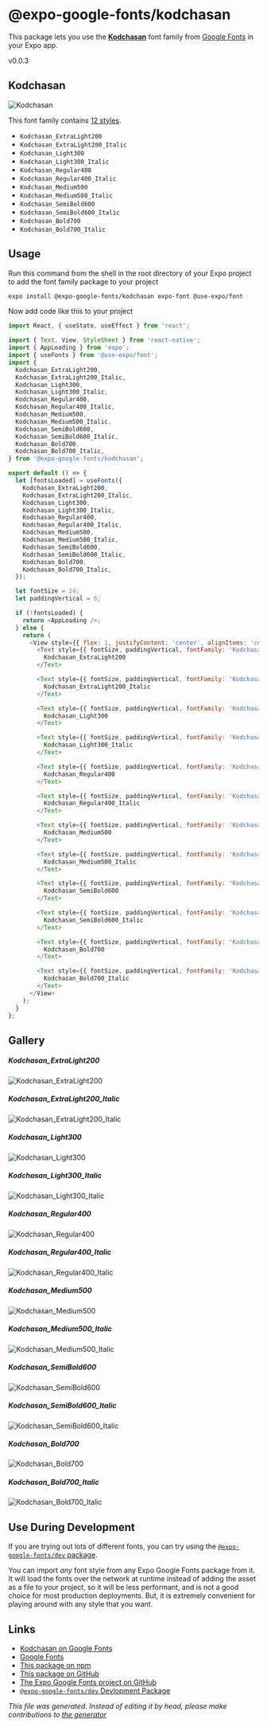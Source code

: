 # @expo-google-fonts/kodchasan

This package lets you use the [**Kodchasan**](https://fonts.google.com/specimen/Kodchasan) font family from [Google Fonts](https://fonts.google.com/) in your Expo app.

v0.0.3

## Kodchasan

![Kodchasan](./font-family.png)

This font family contains [12 styles](#gallery).

- `Kodchasan_ExtraLight200`
- `Kodchasan_ExtraLight200_Italic`
- `Kodchasan_Light300`
- `Kodchasan_Light300_Italic`
- `Kodchasan_Regular400`
- `Kodchasan_Regular400_Italic`
- `Kodchasan_Medium500`
- `Kodchasan_Medium500_Italic`
- `Kodchasan_SemiBold600`
- `Kodchasan_SemiBold600_Italic`
- `Kodchasan_Bold700`
- `Kodchasan_Bold700_Italic`

## Usage

Run this command from the shell in the root directory of your Expo project to add the font family package to your project
```sh
expo install @expo-google-fonts/kodchasan expo-font @use-expo/font
```

Now add code like this to your project
```js
import React, { useState, useEffect } from 'react';

import { Text, View, StyleSheet } from 'react-native';
import { AppLoading } from 'expo';
import { useFonts } from '@use-expo/font';
import {
  Kodchasan_ExtraLight200,
  Kodchasan_ExtraLight200_Italic,
  Kodchasan_Light300,
  Kodchasan_Light300_Italic,
  Kodchasan_Regular400,
  Kodchasan_Regular400_Italic,
  Kodchasan_Medium500,
  Kodchasan_Medium500_Italic,
  Kodchasan_SemiBold600,
  Kodchasan_SemiBold600_Italic,
  Kodchasan_Bold700,
  Kodchasan_Bold700_Italic,
} from '@expo-google-fonts/kodchasan';

export default () => {
  let [fontsLoaded] = useFonts({
    Kodchasan_ExtraLight200,
    Kodchasan_ExtraLight200_Italic,
    Kodchasan_Light300,
    Kodchasan_Light300_Italic,
    Kodchasan_Regular400,
    Kodchasan_Regular400_Italic,
    Kodchasan_Medium500,
    Kodchasan_Medium500_Italic,
    Kodchasan_SemiBold600,
    Kodchasan_SemiBold600_Italic,
    Kodchasan_Bold700,
    Kodchasan_Bold700_Italic,
  });

  let fontSize = 24;
  let paddingVertical = 6;

  if (!fontsLoaded) {
    return <AppLoading />;
  } else {
    return (
      <View style={{ flex: 1, justifyContent: 'center', alignItems: 'center' }}>
        <Text style={{ fontSize, paddingVertical, fontFamily: 'Kodchasan_ExtraLight200' }}>
          Kodchasan_ExtraLight200
        </Text>

        <Text style={{ fontSize, paddingVertical, fontFamily: 'Kodchasan_ExtraLight200_Italic' }}>
          Kodchasan_ExtraLight200_Italic
        </Text>

        <Text style={{ fontSize, paddingVertical, fontFamily: 'Kodchasan_Light300' }}>
          Kodchasan_Light300
        </Text>

        <Text style={{ fontSize, paddingVertical, fontFamily: 'Kodchasan_Light300_Italic' }}>
          Kodchasan_Light300_Italic
        </Text>

        <Text style={{ fontSize, paddingVertical, fontFamily: 'Kodchasan_Regular400' }}>
          Kodchasan_Regular400
        </Text>

        <Text style={{ fontSize, paddingVertical, fontFamily: 'Kodchasan_Regular400_Italic' }}>
          Kodchasan_Regular400_Italic
        </Text>

        <Text style={{ fontSize, paddingVertical, fontFamily: 'Kodchasan_Medium500' }}>
          Kodchasan_Medium500
        </Text>

        <Text style={{ fontSize, paddingVertical, fontFamily: 'Kodchasan_Medium500_Italic' }}>
          Kodchasan_Medium500_Italic
        </Text>

        <Text style={{ fontSize, paddingVertical, fontFamily: 'Kodchasan_SemiBold600' }}>
          Kodchasan_SemiBold600
        </Text>

        <Text style={{ fontSize, paddingVertical, fontFamily: 'Kodchasan_SemiBold600_Italic' }}>
          Kodchasan_SemiBold600_Italic
        </Text>

        <Text style={{ fontSize, paddingVertical, fontFamily: 'Kodchasan_Bold700' }}>
          Kodchasan_Bold700
        </Text>

        <Text style={{ fontSize, paddingVertical, fontFamily: 'Kodchasan_Bold700_Italic' }}>
          Kodchasan_Bold700_Italic
        </Text>
      </View>
    );
  }
};

```

## Gallery

##### Kodchasan_ExtraLight200
![Kodchasan_ExtraLight200](./2edcba243e7c1435577d6a15a666013f9b4f4db824a08ac150024e2000e4b7de.ttf.png)

##### Kodchasan_ExtraLight200_Italic
![Kodchasan_ExtraLight200_Italic](./6dabeb02077bcb1ee80b8aa519c66632dc2429a3cd60c6cabd5f91154288b103.ttf.png)

##### Kodchasan_Light300
![Kodchasan_Light300](./6eb43574315a2c2b393aa7ca05550b9b578bddd384857e454e5fbe82b515bfea.ttf.png)

##### Kodchasan_Light300_Italic
![Kodchasan_Light300_Italic](./fb557cb4f6efc30f933535fb5248e6730fbdcd42302a4b7ee4a58357d71aa0a9.ttf.png)

##### Kodchasan_Regular400
![Kodchasan_Regular400](./eeae77f326fa242ac959bdcb27637f93f6ca476033b7d1e36f106cd40c510317.ttf.png)

##### Kodchasan_Regular400_Italic
![Kodchasan_Regular400_Italic](./ec040aba86add77fe833d612e33ecb85ef59b26b83c92a86771db7e3f11a8f55.ttf.png)

##### Kodchasan_Medium500
![Kodchasan_Medium500](./25d7924da481a4595e389025f7a5d21b4bdcc49e7e9766bcdb939f3fe48a3f11.ttf.png)

##### Kodchasan_Medium500_Italic
![Kodchasan_Medium500_Italic](./86198a3feb862a0d1abbba874238ef724e7f0e39221baf31690c24d363b75c52.ttf.png)

##### Kodchasan_SemiBold600
![Kodchasan_SemiBold600](./fa4d9b59366b50f70d33afeb164cee9a13230055602bfdd410ceba9ec9c94132.ttf.png)

##### Kodchasan_SemiBold600_Italic
![Kodchasan_SemiBold600_Italic](./bcc4ef0fab22eb3e1e2ef611c53721b1d133ddc5ae972a8e978c4b8024b6aa30.ttf.png)

##### Kodchasan_Bold700
![Kodchasan_Bold700](./7df1e9c701a40ce05b3d8a4189480e045deff521a283218f2094f2cbbc434e17.ttf.png)

##### Kodchasan_Bold700_Italic
![Kodchasan_Bold700_Italic](./37e6fe167fcb53ce25beebb7983c99d3fb3831d1891cb10d36bdffdcc9bef707.ttf.png)


## Use During Development

If you are trying out lots of different fonts, you can try using the [`@expo-google-fonts/dev` package](https://www.npmjs.com/package/@expo-google-fonts/dev).

You can import *any* font style from any Expo Google Fonts package from it. It will load the fonts
over the network at runtime instead of adding the asset as a file to your project, so it will be 
less performant, and is not a good choice for most production deployments. But, it is extremely convenient
for playing around with any style that you want.

## Links

- [Kodchasan on Google Fonts](https://fonts.google.com/specimen/Kodchasan)
- [Google Fonts](https://fonts.google.com/)
- [This package on npm](https://www.npmjs.com/package/@expo-google-fonts/kodchasan)
- [This package on GitHub](https://github.com/expo/google-fonts/tree/master/font-packages/kodchasan)
- [The Expo Google Fonts project on GitHub](https://github.com/expo/google-fonts)
- [`@expo-google-fonts/dev` Devlopment Package](https://github.com/expo/google-fonts/tree/master/font-packages/dev)


*This file was generated. Instead of editing it by head, please make contributions to [the generator](https://github.com/expo/google-fonts/tree/master/packages/generator)*
